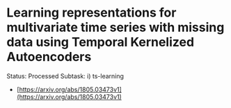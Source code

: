 # Learning representations for multivariate time series with missing data using Temporal Kernelized Autoencoders

Status: Processed
Subtask: i) ts-learning

- [https://arxiv.org/abs/1805.03473v1](https://arxiv.org/abs/1805.03473v1)